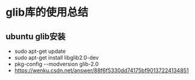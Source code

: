 # glib库的使用总结

## ubuntu glib安装
* sudo apt-get update
* sudo apt-get install libglib2.0-dev
* pkg-config --modversion glib-2.0
* https://wenku.csdn.net/answer/88f6f5330dd74175bf90137224134851